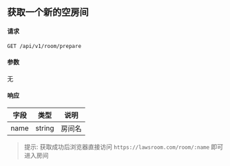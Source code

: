 ## 获取一个新的空房间

#### 请求

`GET /api/v1/room/prepare`

#### 参数

无

#### 响应

| 字段 | 类型 | 说明 |
| --- | --- | --- |
| name | string | 房间名 |

> 提示: 获取成功后浏览器直接访问 `https://lawsroom.com/room/:name` 即可进入房间

